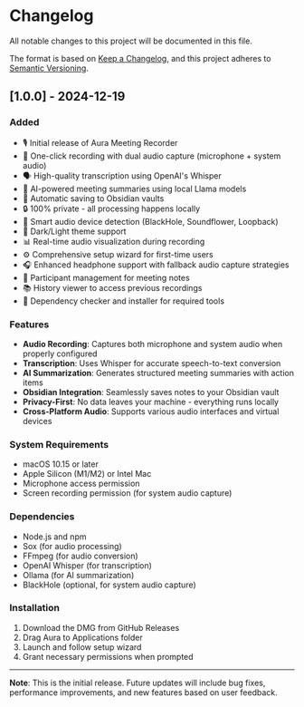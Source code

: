 # Changelog

All notable changes to this project will be documented in this file.

The format is based on [Keep a Changelog](https://keepachangelog.com/en/1.0.0/),
and this project adheres to [Semantic Versioning](https://semver.org/spec/v2.0.0.html).

## [1.0.0] - 2024-12-19

### Added
- 🎙️ Initial release of Aura Meeting Recorder
- 🎤 One-click recording with dual audio capture (microphone + system audio)
- 🗣️ High-quality transcription using OpenAI's Whisper
- 🤖 AI-powered meeting summaries using local Llama models
- 📝 Automatic saving to Obsidian vaults
- 🔒 100% private - all processing happens locally
- 🎯 Smart audio device detection (BlackHole, Soundflower, Loopback)
- 🌙 Dark/Light theme support
- 📊 Real-time audio visualization during recording
- ⚙️ Comprehensive setup wizard for first-time users
- 🎧 Enhanced headphone support with fallback audio capture strategies
- 📱 Participant management for meeting notes
- 📚 History viewer to access previous recordings
- 🔧 Dependency checker and installer for required tools

### Features
- **Audio Recording**: Captures both microphone and system audio when properly configured
- **Transcription**: Uses Whisper for accurate speech-to-text conversion
- **AI Summarization**: Generates structured meeting summaries with action items
- **Obsidian Integration**: Seamlessly saves notes to your Obsidian vault
- **Privacy-First**: No data leaves your machine - everything runs locally
- **Cross-Platform Audio**: Supports various audio interfaces and virtual devices

### System Requirements
- macOS 10.15 or later
- Apple Silicon (M1/M2) or Intel Mac
- Microphone access permission
- Screen recording permission (for system audio capture)

### Dependencies
- Node.js and npm
- Sox (for audio processing)
- FFmpeg (for audio conversion)
- OpenAI Whisper (for transcription)
- Ollama (for AI summarization)
- BlackHole (optional, for system audio capture)

### Installation
1. Download the DMG from GitHub Releases
2. Drag Aura to Applications folder
3. Launch and follow setup wizard
4. Grant necessary permissions when prompted

---

**Note**: This is the initial release. Future updates will include bug fixes, performance improvements, and new features based on user feedback.

